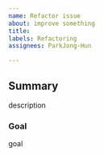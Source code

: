 ```yaml
---
name: Refactor issue
about: improve something
title:
labels: Refactoring
assignees: ParkJong-Hun

---
```


## Summary
description

<!-- optional
### Todo
- [ ] todo1
-->

### Goal
goal